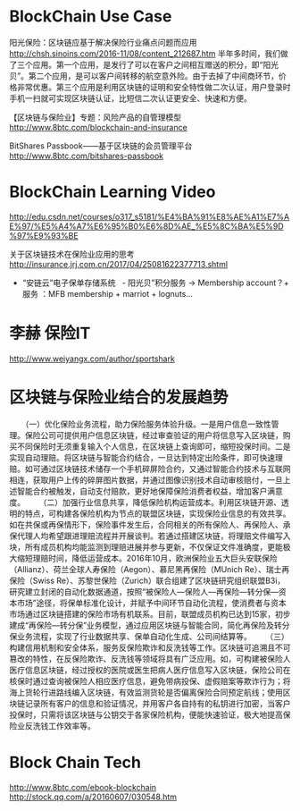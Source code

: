# BlockChain Use Case
阳光保险：区块链应基于解决保险行业痛点问题而应用
http://chsh.sinoins.com/2016-11/08/content_212687.htm
  半年多时间，我们做了三个应用。第一个应用，是发行了可以在客户之间相互赠送的积分，即“阳光贝”。第二个应用，是可以客户间转移的航空意外险。由于去掉了中间商环节，价格非常优惠。第三个应用是利用区块链的证明和安全特性做二次认证，用户登录时手机一扫就可实现区块链认证，比短信二次认证更安全、快速和方便。

【区块链与保险业】专题：风险产品的自管理模型
http://www.8btc.com/blockchain-and-insurance

BitShares Passbook——基于区块链的会员管理平台
http://www.8btc.com/bitshares-passbook

# BlockChain Learning Video
http://edu.csdn.net/courses/o317_s5181/%E4%BA%91%E8%AE%A1%E7%AE%97/%E5%A4%A7%E6%95%B0%E6%8D%AE_%E5%8C%BA%E5%9D%97%E9%93%BE

关于区块链技术在保险业应用的思考
http://insurance.jrj.com.cn/2017/04/25081622377713.shtml
   - “安链云”电子保单存储系统
   - 阳光贝”积分服务 -> Membership account？+ 服务 ：MFB membership + marriot + lognuts...
# 李赫 保险IT
http://www.weiyangx.com/author/sportshark


# 区块链与保险业结合的发展趋势
　　（一）优化保险业务流程，助力保险服务体验升级。一是用户信息一致性管理。保险公司可提供用户信息区块链，经过审查验证的用户将信息写入区块链，购买不同保险时无须重复输入个人信息，在区块链上查询即可，缩短投保时间。二是实现自动理赔。将区块链与智能合约结合，一旦达到特定出险条件，即可快速理赔。如可通过区块链技术储存一个手机碎屏险合约，又通过智能合约技术与互联网相连，获取用户上传的碎屏图片数据，并通过图像识别技术自动审核赔付，一旦上述智能合约被触发，自动支付赔款，更好地保障保险消费者权益，增加客户满意度。
　　（二）加强行业信息共享，降低保险机构运营成本。利用区块链开源、透明的特点，可构建各保险机构为节点的联盟区块链，实现保险业信息的有效共享。如在共保或再保情形下，保险事件发生后，合同相关的所有保险人、再保险人、承保代理人均希望跟进理赔流程并开展谈判。若通过搭建区块链，将理赔文件编写入块，所有成员机构均能监测到理赔进展并参与更新，不仅保证文件准确度，更能极大缩短理赔时间，降低运营成本。2016年10月，欧洲保险业五大巨头安联保险（Allianz）、荷兰全球人寿保险（Aegon）、慕尼黑再保险（MUnich Re）、瑞士再保险（Swiss Re）、苏黎世保险（Zurich）联合组建了区块链研究组织联盟B3i，研究建立封闭的自动化数据通道，按照“被保险人—保险人—再保险—转分保—资本市场”途径，将保单标准化设计，并赋予中间环节自动化流程，使消费者与资本市场通过区块链搭建的保险市场有机联系。目前，联盟成员机构已达到15家，初步建成“再保险—转分保”业务模型，通过应用区块链与智能合同，简化再保险及转分保业务流程，实现了行业数据共享、保单自动化生成、公司间结算等。
　　（三）构建信用机制和安全体系，服务反保险欺诈和反洗钱等工作。区块链可追溯且不可篡改的特性，在反保险欺诈、反洗钱等领域将具有广泛应用。如，可构建被保险人医疗信息区块链，经过授权的医院或医生把病人医疗信息写入区块链，保险公司在核保时通过查询被保险人相应医疗信息，避免带病投保、虚假赔案等欺诈行为；将海上货轮行进路线编入区块链，有效监测货轮是否偏离保险合同预定航线；使用区块链记录所有客户的信息和验证情况，并用客户各自持有的私钥进行加密，当客户投保时，只需将该区块链与公钥交于各家保险机构，便能快速验证，极大地提高保险业反洗钱工作效率等。
  
# Block Chain Tech
http://www.8btc.com/ebook-blockchain
http://stock.qq.com/a/20160607/030548.htm
